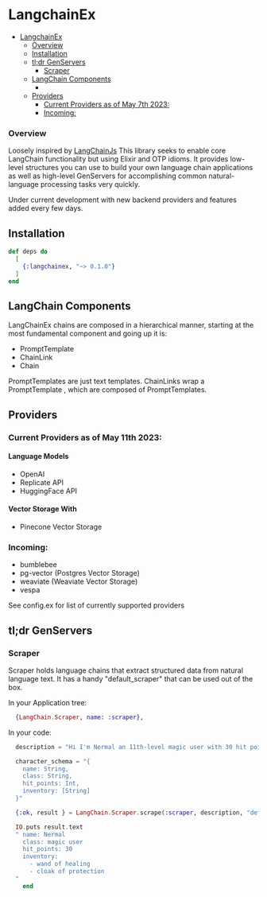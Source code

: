 # LangchainEx   

- [LangchainEx](#langchainex)
    - [Overview](#overview)
  - [Installation](#installation)
  - [tl;dr GenServers](#tldr-genservers)
    - [Scraper](#scraper)
  - [LangChain Components](#langchain-components)
    - [](#)
  - [Providers](#providers)
    - [Current Providers as of May 7th 2023:](#current-providers-as-of-may-7th-2023)
    - [Incoming:](#incoming)


### Overview

Loosely inspired by [LangChainJs](https://github.com/hwchase17/langchainjs)
This library seeks to enable core LangChain functionality but using
Elixir and OTP idioms. It provides low-level structures
you can use to build your own language chain applications
as well as high-level GenServers for accomplishing common 
natural-language processing tasks very quickly. 

Under current development with new backend providers and features added every few days.


## Installation

```elixir
def deps do
  [
    {:langchainex, "~> 0.1.0"}
  ]
end
```


## LangChain Components 

 LangChainEx chains are composed in a hierarchical manner, starting at 
 the most fundamental component and going up it is:

- PromptTemplate
- ChainLink
- Chain
  
 PromptTemplates are just text templates. ChainLinks wrap a PromptTemplate , which are composed of PromptTemplates. 



## Providers

### Current Providers as of May 11th 2023:

#### Language Models 
 - OpenAI
 - Replicate API 
 - HuggingFace API
#### Vector Storage With
 - Pinecone Vector Storage

### Incoming:

 - bumblebee
 - pg-vector (Postgres Vector Storage)
 - weaviate (Weaviate Vector Storage)
 - vespa
 
See config.ex for list of currently supported providers



## tl;dr GenServers 

### Scraper

Scraper holds language chains that extract structured data
from natural language text. It has a handy "default_scraper" that
can be used out of the box.


In your Application tree:
```elixir
  {LangChain.Scraper, name: :scraper},
```

In your code: 
```elixir
  description = "Hi I'm Nermal an 11th-level magic user with 30 hit points, I have a wand of healing and a cloak of protection in my inventory."

  character_schema = "{
    name: String,
    class: String,
    hit_points: Int,          
    inventory: [String]
  }"

  {:ok, result } = LangChain.Scraper.scrape(:scraper, description, "default_scraper", %{ output_format: "YAML", input_schema: character_schema }) 

  IO.puts result.text 
  " name: Nermal
    class: magic user
    hit_points: 30
    inventory:
      - wand of healing
      - cloak of protection
  "
    end
```
